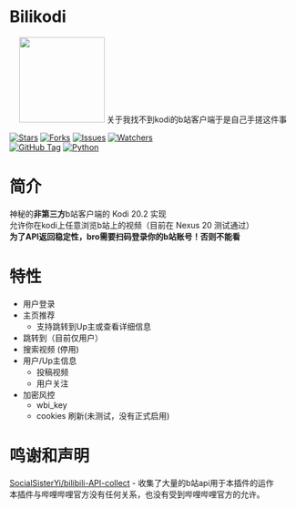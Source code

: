 # Bilikodi

<center>
<img src="https://raw.github.com/Toad114514/plugin.video.bilikodi/refs/heads/main/icon.png" width="150" height="150"/>
关于我找不到kodi的b站客户端于是自己手搓这件事<br>
</center>

[![Stars](https://img.shields.io/github/stars/Toad114514/plugin.video.bilikodi.svg)](https://github.com/Toad114514/plugin.video.bilikodi/status)
[![Forks](https://img.shields.io/github/forks/Toad114514/plugin.video.bilikodi.svg)](https://github.com/Toad114514/Toad114514/network/members)
[![Issues](https://img.shields.io/github/issues/Toad114514/plugin.video.bilikodi.svg)](https://github.com/Toad114514/plugin.video.bilikodi/issues)
[![Watchers](https://img.shields.io/github/watchers/Toad114514/plugin.video.bilikodi.svg)](https://github.com/Toad114514/plugin.video.bilikodi/watchers)<br>
[![GitHub Tag](https://img.shields.io/github/v/tag/toad114514/plugin.video.bilikodi)](https://github.com/Toad114514/plugin.video.bilikodi/releases)
[![Python](https://img.shields.io/badge/language-Python%203-blue.svg)](https://www.python.org)
# 简介
神秘的**非第三方**b站客户端的 Kodi 20.2 实现  
允许你在kodi上任意浏览b站上的视频（目前在 Nexus 20 测试通过）  
**为了API返回稳定性，bro需要扫码登录你的b站账号！否则不能看**
# 特性
 - 用户登录
 - 主页推荐
   - 支持跳转到Up主或查看详细信息
 - 跳转到（目前仅用户）
 - 搜索视频 (停用)
 - 用户/Up主信息
   - 投稿视频
   - 用户关注
 - 加密风控
   - wbi_key
   - cookies 刷新(未测试，没有正式启用)
# 鸣谢和声明
[SocialSisterYi/bilibili-API-collect](https://github.com/SocialSisterYi/bilibili-API-collect) - 收集了大量的b站api用于本插件的运作  
本插件与哔哩哔哩官方没有任何关系，也没有受到哔哩哔哩官方的允许。  